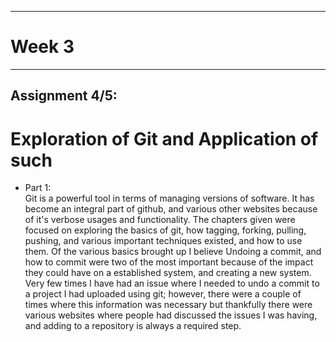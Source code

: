 
---
# Week 3
---
## Assignment 4/5:

# Exploration of Git and Application of such

* Part 1:  
  Git is a powerful tool in terms of managing versions of software. It has become an integral part of github, and various other websites because of it's verbose usages and functionality. The chapters given were focused on exploring the basics of git, how tagging, forking, pulling, pushing, and various important techniques existed, and how to use them. Of the various basics brought up I believe Undoing a commit, and how to commit were two of the most important because of the impact they could have on a established system, and creating a new system. Very few times I have had an issue where I needed to undo a commit to a project I had uploaded using git; however, there were a couple of times where this information was necessary but thankfully there were various websites where people had discussed the issues I was having, and adding to a repository is always a required step. 


